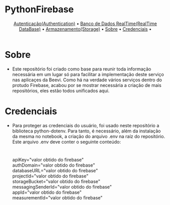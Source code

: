 # PythonFirebase

<table>
   <tr>
      <p align="center">
        <a href="https://github.com/Beevi-Cognitive/PythonFirebase/tree/master/authentication">Autenticação(Authentication)</a> •
        <a href="https://github.com/Beevi-Cognitive/PythonFirebase/tree/master/realtimedatabase">Banco de Dados RealTime(RealTime DataBase)</a> •
        <a href="https://github.com/Beevi-Cognitive/PythonFirebase/tree/master/storage">Armazenamento(Storage)</a> •
         <a href="#sobre">Sobre</a> •
         <a href="#credenciais">Credenciais</a> •
      </p>
   </tr>
</table>

# Sobre
- Este repositório foi criado como base para reunir toda informação necessária em um lugar só para facilitar a implementação deste serviço nas aplicaçes da Beevi. Como há na verdade vários serviços dentro do protudo Firebase, acabou por se mostrar necessária a criação de mais repositórios, eles estão todos unificados aqui. 

# Credenciais
- Para proteger as credenciais do usuário, foi usado neste repositório a biblioteca python-dotenv. Para tanto, é necessário, além da instalação da mesma no notebook, a criação do arquivo .env na raíz do repositório. Este arquivo .env deve conter o seguinte conteúdo:
   #
   apiKey="valor obtido do firebase"<br />
   authDomain="valor obtido do firebase"<br />
   databaseURL="valor obtido do firebase"<br />
   projectId="valor obtido do firebase"<br />
   storageBucket="valor obtido do firebase"<br />
   messagingSenderId="valor obtido do firebase"<br />
   appId="valor obtido do firebase"<br />
   measurementId="valor obtido do firebase"<br />

